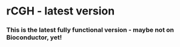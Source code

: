 # rCGH - latest version
### This is the latest fully functional version - maybe not on Bioconductor, yet!
